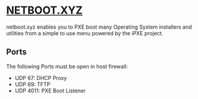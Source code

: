 # [NETBOOT.XYZ](https://netboot.xyz/)

netboot.xyz enables you to PXE boot many Operating System installers and utilities from a simple to use menu powered by the iPXE project.

## Ports

The following Ports must be open in host firewall:

- UDP 67: DHCP Proxy
- UDP 69: TFTP
- UDP 4011: PXE Boot Listener
